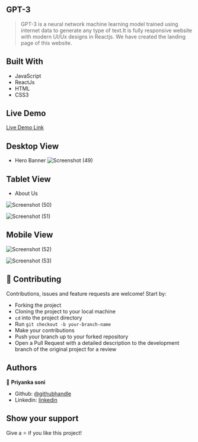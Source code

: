 ## GPT-3 
> GPT-3 is a neural network machine learning model trained using internet data to generate any type of text.It is fully responsive website with modern UI/Ux designs in Reactjs. We have created the landing page of this website.  

## Built With

- JavaScript
- ReactJs
- HTML
- CSS3

## Live Demo 

[Live Demo Link](https://gpt3-gpt.netlify.app/)


## Desktop View
- Hero Banner
![Screenshot (49)](https://user-images.githubusercontent.com/101036458/213248566-ca9241b0-48a3-4079-ba64-72d1f3ccaf39.png)

## Tablet View
- About Us

![Screenshot (50)](https://user-images.githubusercontent.com/101036458/213248701-8ba80c92-38d1-4b44-9049-7530c88c09cd.png)

![Screenshot (51)](https://user-images.githubusercontent.com/101036458/213248846-4f2f3631-b87d-43f6-bdfd-6c1fc92699d7.png)


## Mobile View

![Screenshot (52)](https://user-images.githubusercontent.com/101036458/213248948-428631f7-a89e-459c-a475-c1a89b7a0a9e.png)


![Screenshot (53)](https://user-images.githubusercontent.com/101036458/213249045-79539681-b094-4c45-8e08-819da02b798a.png)


## 🤝 Contributing

Contributions, issues and feature requests are welcome! Start by:

* Forking the project
* Cloning the project to your local machine
* `cd` into the project directory
* Run `git checkout -b your-branch-name`
* Make your contributions
* Push your branch up to your forked repository
* Open a Pull Request with a detailed description to the development branch of the original project for a review


## Authors

👤 **Priyanka soni**

- Github: [@githubhandle](https://github.com/pri65)
- Linkedin: [linkedin](https://www.linkedin.com/in/priyankaso/)



## Show your support

Give a ⭐ if you like this project!
